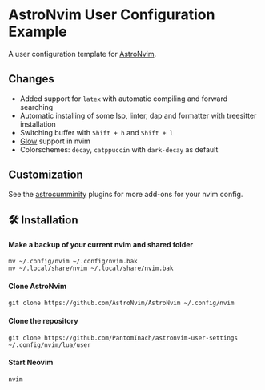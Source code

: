 # AstroNvim User Configuration Example

A user configuration template for [AstroNvim](https://github.com/AstroNvim/AstroNvim).

## Changes

* Added support for `latex` with automatic compiling and forward searching
* Automatic installing of some lsp, linter, dap and formatter with treesitter installation
* Switching buffer with `Shift + h` and `Shift + l`
* [Glow](https://github.com/charmbracelet/glow) support in nvim
* Colorschemes: `decay`, `catppuccin` with `dark-decay` as default

## Customization 

See the [astrocumminity](https://github.com/AstroNvim/astrocommunity) plugins for more add-ons for your nvim config.

## 🛠️ Installation

#### Make a backup of your current nvim and shared folder

```shell
mv ~/.config/nvim ~/.config/nvim.bak
mv ~/.local/share/nvim ~/.local/share/nvim.bak
```

#### Clone AstroNvim

```shell
git clone https://github.com/AstroNvim/AstroNvim ~/.config/nvim
```

#### Clone the repository

```shell
git clone https://github.com/PantomInach/astronvim-user-settings ~/.config/nvim/lua/user
```

#### Start Neovim

```shell
nvim
```
